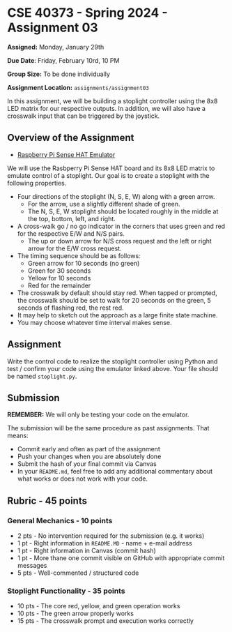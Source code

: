 # CSE 40373 - Spring 2024 - Assignment 03

**Assigned:** Monday, January 29th

**Due Date**: Friday, February 10rd, 10 PM

**Group Size:** To be done individually

**Assignment Location:** `assignments/assignment03`

In this assignment, we will be building a stoplight controller using the 8x8 LED matrix for our respective outputs.  In addition, we will also have a crosswalk input that can be triggered by the joystick.

## Overview of the Assignment

* [Raspberry Pi Sense HAT Emulator](https://trinket.io/sense-hat)

We will use the Rasbperry Pi Sense HAT board and its 8x8 LED matrix to emulate control of a stoplight.  Our goal is to create a stoplight with the following properties.

* Four directions of the stoplight (N, S, E, W) along with a green arrow.
   * For the arrow, use a slightly different shade of green.  
   * The N, S, E, W stoplight should be located roughly in the middle at the top, bottom, left, and right.  
* A cross-walk go / no go indicator in the corners that uses green and red for the respective E/W and N/S pairs.
   * The up or down arrow for N/S cross request and the left or right arrow for the E/W cross request.  
* The timing sequence should be as follows:
   * Green arrow for 10 seconds (no green)
   * Green for 30 seconds
   * Yellow for 10 seconds
   * Red for the remainder
* The crosswalk by default should stay red.  When tapped or prompted, the crosswalk should be set to walk for 20 seconds on the green, 5 seconds of flashing red, the rest red.
* It may help to sketch out the approach as a large finite state machine.  
* You may choose whatever time interval makes sense.  

## Assignment

Write the control code to realize the stoplight controller using Python and test / confirm your code using the emulator linked above.  Your file should be named `stoplight.py`.

## Submission

**REMEMBER:** We will only be testing your code on the emulator.  

The submission will be the same procedure as past assignments.  That means:

* Commit early and often as part of the assignment
* Push your changes when you are absolutely done
* Submit the hash of your final commit via Canvas
* In your `README.md`, feel free to add any additional commentary about what works or does not work with your code. 

## Rubric - 45 points

### General Mechanics - 10 points

* 2 pts - No intervention required for the submission (e.g. it works)
* 1 pt - Right information in `README.MD` - name + e-mail address
* 1 pt - Right information in Canvas (commit hash)
* 1 pt - More thane one commit visible on GitHub with appropriate commit messages
* 5 pts - Well-commented / structured code

### Stoplight Functionality - 35 points

* 10 pts - The core red, yellow, and green operation works
* 10 pts - The green arrow properly works
* 15 pts - The crosswalk prompt and execution works correctly




